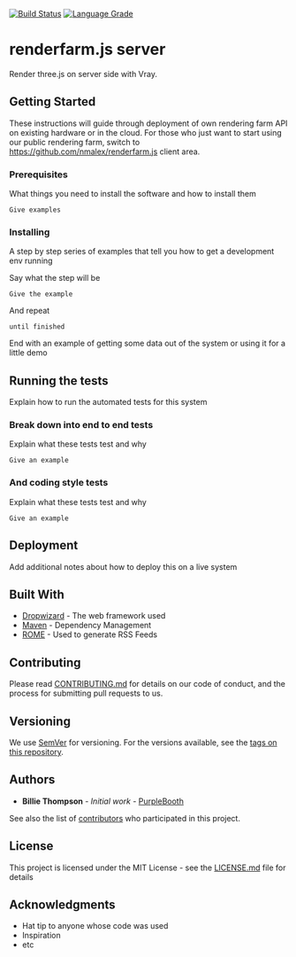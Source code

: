 [![Build Status][build-status]][build-status-url]
[![Language Grade][lgtm]][lgtm-url]

# renderfarm.js server

Render three.js on server side with Vray.

## Getting Started

These instructions will guide through deployment of own rendering farm API on existing hardware or in the cloud. For those who just want to start using our public rendering farm, switch to <https://github.com/nmalex/renderfarm.js> client area.

### Prerequisites

What things you need to install the software and how to install them

```
Give examples
```

### Installing

A step by step series of examples that tell you how to get a development env running

Say what the step will be

```
Give the example
```

And repeat

```
until finished
```

End with an example of getting some data out of the system or using it for a little demo

## Running the tests

Explain how to run the automated tests for this system

### Break down into end to end tests

Explain what these tests test and why

```
Give an example
```

### And coding style tests

Explain what these tests test and why

```
Give an example
```

## Deployment

Add additional notes about how to deploy this on a live system

## Built With

* [Dropwizard](http://www.dropwizard.io/1.0.2/docs/) - The web framework used
* [Maven](https://maven.apache.org/) - Dependency Management
* [ROME](https://rometools.github.io/rome/) - Used to generate RSS Feeds

## Contributing

Please read [CONTRIBUTING.md](https://gist.github.com/PurpleBooth/b24679402957c63ec426) for details on our code of conduct, and the process for submitting pull requests to us.

## Versioning

We use [SemVer](http://semver.org/) for versioning. For the versions available, see the [tags on this repository](https://github.com/your/project/tags). 

## Authors

* **Billie Thompson** - *Initial work* - [PurpleBooth](https://github.com/PurpleBooth)

See also the list of [contributors](https://github.com/your/project/contributors) who participated in this project.

## License

This project is licensed under the MIT License - see the [LICENSE.md](LICENSE.md) file for details

## Acknowledgments

* Hat tip to anyone whose code was used
* Inspiration
* etc

[build-status]: https://teamcity.mbnsay.com/app/rest/builds/buildType:(id:RenderfarmJs_Build)/statusIcon
[build-status-url]: https://teamcity.mbnsay.com/viewType.html?buildTypeId=RenderfarmJs_Build&guest=1

[lgtm]: https://img.shields.io/lgtm/grade/javascript/g/nmalex/renderfarm.js-server.svg?label=code%20quality
[lgtm-url]: https://lgtm.com/projects/g/nmalex/renderfarm.js-server/